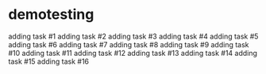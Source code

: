 # demotesting

adding task #1
adding task #2
adding task #3
adding task #4
adding task #5
adding task #6
adding task #7
adding task #8
adding task #9
adding task #10
adding task #11
adding task #12
adding task #13
adding task #14
adding task #15
adding task #16
